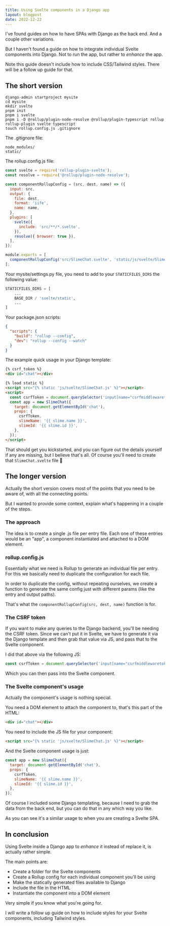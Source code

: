 ```yaml
---
title: Using Svelte components in a Django app
layout: blogpost
date: 2022-12-22
---
```


I've found guides on how to have SPAs with Django as the back end. And a couple
other variations.

But I haven't found a guide on how to integrate individual Svelte components
into Django. Not to run the app, but rather to *enhance* the app.

Note this guide doesn't include how to include CSS/Tailwind styles. There will
be a follow up guide for that.

## The short version

```shell
django-admin startproject mysite
cd mysite
mkdir svelte
pnpm init
pnpm i svelte
pnpm i -D @rollup/plugin-node-resolve @rollup/plugin-typescript rollup
rollup-plugin svelte typescript
touch rollup.config.js .gitignore
```

The .gitignore file:

```text
node_modules/
static/
```

The rollup.config.js file:

```javascript
const svelte = require('rollup-plugin-svelte');
const resolve = require('@rollup/plugin-node-resolve');

const componentRollupConfig = (src, dest, name) => ({
  input: src,
  output: {
    file: dest,
    format: 'iife',
    name: name,
  },
  plugins: [
    svelte({
      include: 'src/**/*.svelte',
    }),
    resolve({ browser: true }),
  ],
});

module.exports = [
  componentRollupConfig('src/SlimeChat.svelte', 'static/js/svelte/SlimeChat.js', 'SlimeChat'),
];
```

Your mysite/settings.py file, you need to add to your `STATICFILES_DIRS` the
following value:

```python
STATICFILES_DIRS = [
    ...
    BASE_DIR / 'svelte/static',
    ...
]
```

Your package.json scripts:

```json
{
  "scripts": {
    "build": "rollup --config",
    "dev": "rollup --config --watch"
  }
}
```

The example quick usage in your Django template:

```html
{% csrf_token %}
<div id="chat"></div>

{% load static %}
<script src="{% static 'js/svelte/SlimeChat.js' %}"></script>
<script>
  const csrfToken = document.querySelector('input[name="csrfmiddlewaretoken"]').value;
  const app = new SlimeChat({
    target: document.getElementById('chat'),
    props: {
      csrfToken,
      slimeName: '{{ slime.name }}',
      slimeId: '{{ slime.id }}',
    },
  });
</script>
```

That should get you kickstarted, and you can figure out the details yourself if
any are missing, but I believe that's all. Of course you'll need to create that
`SlimeChat.svelte` file 🙂

## The longer version

Actually the short version covers most of the points that you need to be aware
of, with all the connecting points.

But I wanted to provide some context, explain what's happening in a couple of
the steps.

### The approach

The idea is to create a single .js file per entry file. Each one of these
entries would be an "app", a component instantiated and attached to a DOM
element.

### rollup.config.js

Essentially what we need is Rollup to generate an individual file per entry. For
this we basically need to duplicate the configuration for each file.

In order to duplicate the config, without repeating ourselves, we create a
function to generate the same config just with different params (like the entry
and output paths).

That's what the `componentRollupConfig(src, dest, name)` function is for.

### The CSRF token

If you want to make any queries to the Django backend, you'll be needing the
CSRF token. Since we can't put it in Svelte, we have to generate it via the
Django template and then grab that value via JS, and pass that to the Svelte
component.

I did that above via the following JS:

```javascript
const csrfToken = document.querySelector('input[name="csrfmiddlewaretoken"]').value;
```

Which you can then pass into the Svelte component.

### The Svelte component's usage

Actually the component's usage is nothing special.

You need a DOM element to attach the component to, that's this part of the HTML:

```html
<div id="chat"></div>
```

You need to include the JS file for your component:

```html
<script src="{% static 'js/svelte/SlimeChat.js' %}"></script>
```

And the Svelte component usage is just:

```javascript
const app = new SlimeChat({
  target: document.getElementById('chat'),
  props: {
    csrfToken,
    slimeName: '{{ slime.name }}',
    slimeId: '{{ slime.id }}',
  },
});
```

Of course I included some Django templating, because I need to grab the data
from the back end, but you can do that in any which way you like.

As you can see it's a similar usage to when you are creating a Svelte SPA.

## In conclusion

Using Svelte inside a Django app to *enhance* it instead of replace it, is
actually rather simple.

The main points are:

- Create a folder for the Svelte components
- Create a Rollup config for each individual component you'll be using
- Make the statically generated files available to Django
- Include the file in the HTML
- Instantiate the component into a DOM element

Very simple if you know what you're going for.

I will write a follow up guide on how to include styles for your Svelte
components, including Tailwind styles.
